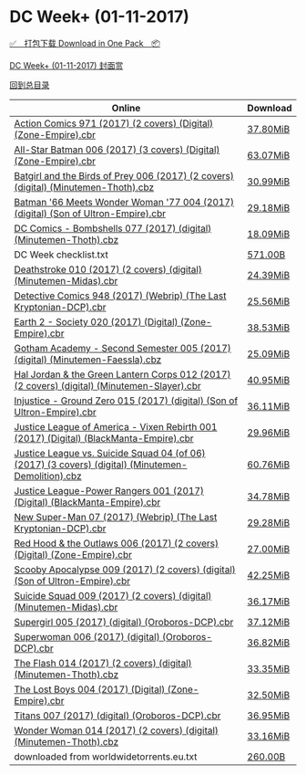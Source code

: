 # DC Week+ (01-11-2017)

[✅&emsp;打包下载 Download in One Pack&emsp;📦](https://pan.baidu.com/s/1eSGmJSm)

[DC Week+ (01-11-2017) 封面赏](/https://github.com/alicewish/markdown/blob/master/cover/DC-Week-01-11-2017-Covers.md)



[回到总目录](https://github.com/alicewish/markdown/blob/master/Catalogs.md)



Online | Download
--- | ---
[Action Comics 971 (2017) (2 covers) (Digital) (Zone-Empire).cbr](https://github.com/alicewish/markdown/blob/master/comic/Action-Comics-971-2017-2-covers-Digital-Zone-Empire-cbr.md) | [37.80MiB](https://pan.baidu.com/s/1eSGmJSm#list/path=%2FDC%20Week%202017%20Q1%2FDC%20Week%2B%20%2801-11-2017%29%2F%E3%82%B3%E3%82%A6%E3%82%B9%E3%82%A8%E3%82%AA%E3%82%BF%E3%82%BD%E3%82%B7%E3%82%B1%E3%82%AD%E3%82%AA%E3%82%BB%E3%82%B3%E3%82%BB%E3%82%BD%E3%82%A8%E3%82%AD%E3%82%BD%E3%82%BB%E3%82%AB%E3%82%AD%E3%82%A4%E3%82%BD%E3%82%AB%E3%82%AF%E3%82%BF%E3%82%BF%E3%82%A6%E3%82%A8%E3%82%B7%E3%82%B5%E3%82%BF&parentPath=%2FDC%20Week%202017%20Q1)
[All-Star Batman 006 (2017) (3 covers) (Digital) (Zone-Empire).cbr](https://github.com/alicewish/markdown/blob/master/comic/All-Star-Batman-006-2017-3-covers-Digital-Zone-Empire-cbr.md) | [63.07MiB](https://pan.baidu.com/s/1eSGmJSm#list/path=%2FDC%20Week%202017%20Q1%2FDC%20Week%2B%20%2801-11-2017%29%2F%E3%82%AD%E3%82%B3%E3%82%B1%E3%82%A4%E3%82%B1%E3%82%B3%E3%82%BB%E3%82%B1%E3%82%B7%E3%82%B3%E3%82%BF%E3%82%B7%E3%82%B3%E3%82%B3%E3%82%AA%E3%82%B3%E3%82%A4%E3%82%B9%E3%82%B7%E3%82%A4%E3%82%AF%E3%82%B3%E3%82%A8%E3%82%AF%E3%82%AF%E3%82%B5%E3%82%A6%E3%82%BB%E3%82%B5%E3%82%A2%E3%82%A2%E3%82%B3&parentPath=%2FDC%20Week%202017%20Q1)
[Batgirl and the Birds of Prey 006 (2017) (2 covers) (digital) (Minutemen-Thoth).cbz](https://github.com/alicewish/markdown/blob/master/comic/Batgirl-Birds-of-Prey-006-2017-2-covers-digital-Minutemen-Thoth-cbz.md) | [30.99MiB](https://pan.baidu.com/s/1eSGmJSm#list/path=%2FDC%20Week%202017%20Q1%2FDC%20Week%2B%20%2801-11-2017%29%2F%E3%82%B5%E3%82%AD%E3%82%B3%E3%82%B9%E3%82%BF%E3%82%AA%E3%82%A2%E3%82%AD%E3%82%B7%E3%82%B5%E3%82%A8%E3%82%BD%E3%82%B9%E3%82%A6%E3%82%BB%E3%82%AB%E3%82%A8%E3%82%A6%E3%82%BF%E3%82%AB%E3%82%AA%E3%82%AF%E3%82%AA%E3%82%B3%E3%82%BD%E3%82%AA%E3%82%A8%E3%82%BB%E3%82%AF%E3%82%BD%E3%82%BB%E3%82%BB&parentPath=%2FDC%20Week%202017%20Q1)
[Batman '66 Meets Wonder Woman '77 004 (2017) (digital) (Son of Ultron-Empire).cbr](https://github.com/alicewish/markdown/blob/master/comic/Batman-66-Meets-Wonder-Woman-77-004-2017-digital-Son-of-Ultron-Empire-cbr.md) | [29.18MiB](https://pan.baidu.com/s/1eSGmJSm#list/path=%2FDC%20Week%202017%20Q1%2FDC%20Week%2B%20%2801-11-2017%29%2F%E3%82%B1%E3%82%B7%E3%82%B1%E3%82%B1%E3%82%BB%E3%82%A8%E3%82%B7%E3%82%AF%E3%82%BD%E3%82%B3%E3%82%AA%E3%82%BF%E3%82%AB%E3%82%BB%E3%82%B3%E3%82%AA%E3%82%AA%E3%82%BF%E3%82%A8%E3%82%B7%E3%82%AA%E3%82%B9%E3%82%A6%E3%82%B5%E3%82%B3%E3%82%A2%E3%82%AF%E3%82%BB%E3%82%BD%E3%82%BF%E3%82%B1%E3%82%A2&parentPath=%2FDC%20Week%202017%20Q1)
[DC Comics - Bombshells 077 (2017) (digital) (Minutemen-Thoth).cbz](https://github.com/alicewish/markdown/blob/master/comic/DC-Comics-Bombshells-077-2017-digital-Minutemen-Thoth-cbz.md) | [18.09MiB](https://pan.baidu.com/s/1eSGmJSm#list/path=%2FDC%20Week%202017%20Q1%2FDC%20Week%2B%20%2801-11-2017%29%2F%E3%82%AD%E3%82%BB%E3%82%AA%E3%82%BD%E3%82%AF%E3%82%A6%E3%82%A6%E3%82%A6%E3%82%A8%E3%82%BF%E3%82%A8%E3%82%AD%E3%82%A2%E3%82%A2%E3%82%B9%E3%82%AA%E3%82%A6%E3%82%BD%E3%82%B7%E3%82%AD%E3%82%BB%E3%82%A4%E3%82%B3%E3%82%BF%E3%82%AD%E3%82%BB%E3%82%B7%E3%82%AA%E3%82%BD%E3%82%A6%E3%82%B1%E3%82%A8&parentPath=%2FDC%20Week%202017%20Q1)
DC Week checklist.txt | [571.00B](https://pan.baidu.com/s/1eSGmJSm#list/path=%2FDC%20Week%202017%20Q1%2FDC%20Week%2B%20%2801-11-2017%29%2F%E3%82%AB%E3%82%AB%E3%82%BD%E3%82%B3%E3%82%B9%E3%82%BD%E3%82%AA%E3%82%A4%E3%82%B7%E3%82%AD%E3%82%A2%E3%82%BB%E3%82%B9%E3%82%B5%E3%82%B9%E3%82%BD%E3%82%A4%E3%82%B1%E3%82%A2%E3%82%B9%E3%82%B5%E3%82%BB%E3%82%BD%E3%82%BF%E3%82%BD%E3%82%BD%E3%82%A2%E3%82%A6%E3%82%BB%E3%82%B9%E3%82%B5%E3%82%A2&parentPath=%2FDC%20Week%202017%20Q1)
[Deathstroke 010 (2017) (2 covers) (digital) (Minutemen-Midas).cbr](https://github.com/alicewish/markdown/blob/master/comic/Deathstroke-010-2017-2-covers-digital-Minutemen-Midas-cbr.md) | [24.39MiB](https://pan.baidu.com/s/1eSGmJSm#list/path=%2FDC%20Week%202017%20Q1%2FDC%20Week%2B%20%2801-11-2017%29%2F%E3%82%B5%E3%82%B7%E3%82%A6%E3%82%B7%E3%82%B7%E3%82%AB%E3%82%AB%E3%82%B5%E3%82%BB%E3%82%BF%E3%82%AB%E3%82%A2%E3%82%A8%E3%82%AB%E3%82%BB%E3%82%BF%E3%82%B7%E3%82%A4%E3%82%A2%E3%82%B5%E3%82%B7%E3%82%A6%E3%82%AB%E3%82%B9%E3%82%BD%E3%82%B7%E3%82%B3%E3%82%BD%E3%82%B9%E3%82%B1%E3%82%A6%E3%82%B1&parentPath=%2FDC%20Week%202017%20Q1)
[Detective Comics 948 (2017) (Webrip) (The Last Kryptonian-DCP).cbr](https://github.com/alicewish/markdown/blob/master/comic/Detective-Comics-948-2017-Webrip-Last-Kryptonian-DCP-cbr.md) | [25.56MiB](https://pan.baidu.com/s/1eSGmJSm#list/path=%2FDC%20Week%202017%20Q1%2FDC%20Week%2B%20%2801-11-2017%29%2F%E3%82%AB%E3%82%A8%E3%82%BB%E3%82%B5%E3%82%BF%E3%82%A2%E3%82%A4%E3%82%B9%E3%82%A2%E3%82%A2%E3%82%A8%E3%82%B9%E3%82%A4%E3%82%A2%E3%82%B3%E3%82%BD%E3%82%AD%E3%82%B5%E3%82%B3%E3%82%A2%E3%82%AD%E3%82%A6%E3%82%AF%E3%82%BF%E3%82%BD%E3%82%A2%E3%82%AF%E3%82%AA%E3%82%AD%E3%82%B9%E3%82%AF%E3%82%BF&parentPath=%2FDC%20Week%202017%20Q1)
[Earth 2 - Society 020 (2017) (Digital) (Zone-Empire).cbr](https://github.com/alicewish/markdown/blob/master/comic/Earth-2-Society-020-2017-Digital-Zone-Empire-cbr.md) | [38.53MiB](https://pan.baidu.com/s/1eSGmJSm#list/path=%2FDC%20Week%202017%20Q1%2FDC%20Week%2B%20%2801-11-2017%29%2F%E3%82%B3%E3%82%B1%E3%82%B3%E3%82%BB%E3%82%AA%E3%82%BD%E3%82%AB%E3%82%B1%E3%82%AA%E3%82%BB%E3%82%B1%E3%82%AF%E3%82%BF%E3%82%B9%E3%82%AF%E3%82%AA%E3%82%AF%E3%82%BB%E3%82%BB%E3%82%A6%E3%82%AF%E3%82%AB%E3%82%AA%E3%82%B9%E3%82%A6%E3%82%A4%E3%82%AB%E3%82%A4%E3%82%BD%E3%82%B9%E3%82%B5%E3%82%A6&parentPath=%2FDC%20Week%202017%20Q1)
[Gotham Academy - Second Semester 005 (2017) (digital) (Minutemen-Faessla).cbz](https://github.com/alicewish/markdown/blob/master/comic/Gotham-Academy-Second-Semester-005-2017-digital-Minutemen-Faessla-cbz.md) | [25.09MiB](https://pan.baidu.com/s/1eSGmJSm#list/path=%2FDC%20Week%202017%20Q1%2FDC%20Week%2B%20%2801-11-2017%29%2F%E3%82%BF%E3%82%A2%E3%82%B7%E3%82%AF%E3%82%A2%E3%82%B7%E3%82%B3%E3%82%A8%E3%82%A4%E3%82%BB%E3%82%A6%E3%82%B3%E3%82%B1%E3%82%AB%E3%82%A8%E3%82%B7%E3%82%AB%E3%82%B5%E3%82%BD%E3%82%BD%E3%82%B9%E3%82%BF%E3%82%AD%E3%82%AD%E3%82%BF%E3%82%B5%E3%82%A4%E3%82%B5%E3%82%BB%E3%82%A2%E3%82%B7%E3%82%A2&parentPath=%2FDC%20Week%202017%20Q1)
[Hal Jordan & the Green Lantern Corps 012 (2017) (2 covers) (digital) (Minutemen-Slayer).cbr](https://github.com/alicewish/markdown/blob/master/comic/Hal-Jordan-Green-Lantern-Corps-012-2017-2-covers-digital-Minutemen-Slayer-cbr.md) | [40.95MiB](https://pan.baidu.com/s/1eSGmJSm#list/path=%2FDC%20Week%202017%20Q1%2FDC%20Week%2B%20%2801-11-2017%29%2F%E3%82%AB%E3%82%B7%E3%82%B3%E3%82%AF%E3%82%AD%E3%82%B1%E3%82%AF%E3%82%AA%E3%82%B1%E3%82%BD%E3%82%BF%E3%82%A2%E3%82%B1%E3%82%A8%E3%82%A6%E3%82%AD%E3%82%AF%E3%82%AB%E3%82%BD%E3%82%A4%E3%82%AF%E3%82%A8%E3%82%BF%E3%82%B7%E3%82%A2%E3%82%A4%E3%82%A6%E3%82%B7%E3%82%AF%E3%82%AB%E3%82%AD%E3%82%BB&parentPath=%2FDC%20Week%202017%20Q1)
[Injustice - Ground Zero 015 (2017) (digital) (Son of Ultron-Empire).cbr](https://github.com/alicewish/markdown/blob/master/comic/Injustice-Ground-Zero-015-2017-digital-Son-of-Ultron-Empire-cbr.md) | [36.11MiB](https://pan.baidu.com/s/1eSGmJSm#list/path=%2FDC%20Week%202017%20Q1%2FDC%20Week%2B%20%2801-11-2017%29%2F%E3%82%A4%E3%82%BD%E3%82%A6%E3%82%A2%E3%82%A4%E3%82%A4%E3%82%AF%E3%82%B3%E3%82%B9%E3%82%AF%E3%82%B1%E3%82%AA%E3%82%AD%E3%82%AB%E3%82%B1%E3%82%AB%E3%82%AF%E3%82%AB%E3%82%B3%E3%82%AD%E3%82%A2%E3%82%A4%E3%82%A8%E3%82%B9%E3%82%A4%E3%82%AF%E3%82%BF%E3%82%B3%E3%82%A6%E3%82%BF%E3%82%B1%E3%82%BB&parentPath=%2FDC%20Week%202017%20Q1)
[Justice League of America - Vixen Rebirth 001 (2017) (Digital) (BlackManta-Empire).cbr](https://github.com/alicewish/markdown/blob/master/comic/Justice-League-of-America-Vixen-Rebirth-001-2017-Digital-BlackManta-Empire-cbr.md) | [29.96MiB](https://pan.baidu.com/s/1eSGmJSm#list/path=%2FDC%20Week%202017%20Q1%2FDC%20Week%2B%20%2801-11-2017%29%2F%E3%82%A2%E3%82%B9%E3%82%B7%E3%82%BF%E3%82%BB%E3%82%AB%E3%82%AA%E3%82%BD%E3%82%B3%E3%82%AA%E3%82%AA%E3%82%AB%E3%82%AF%E3%82%B9%E3%82%B1%E3%82%AA%E3%82%A6%E3%82%A6%E3%82%B1%E3%82%B3%E3%82%AD%E3%82%AB%E3%82%AB%E3%82%A6%E3%82%A2%E3%82%A2%E3%82%AD%E3%82%AF%E3%82%B3%E3%82%A4%E3%82%B9%E3%82%BD&parentPath=%2FDC%20Week%202017%20Q1)
[Justice League vs. Suicide Squad 04 (of 06) (2017) (3 covers) (digital) (Minutemen-Demolition).cbz](https://github.com/alicewish/markdown/blob/master/comic/Justice-League-vs-Suicide-Squad-04-of-06-2017-3-covers-digital-Minutemen-Demolition-cbz.md) | [60.76MiB](https://pan.baidu.com/s/1eSGmJSm#list/path=%2FDC%20Week%202017%20Q1%2FDC%20Week%2B%20%2801-11-2017%29%2F%E3%82%B9%E3%82%AA%E3%82%B5%E3%82%A4%E3%82%BB%E3%82%AF%E3%82%AF%E3%82%BD%E3%82%A4%E3%82%A2%E3%82%A4%E3%82%A2%E3%82%A4%E3%82%A8%E3%82%AA%E3%82%A4%E3%82%A4%E3%82%B5%E3%82%AF%E3%82%BD%E3%82%AA%E3%82%AD%E3%82%B5%E3%82%A4%E3%82%B5%E3%82%B1%E3%82%AA%E3%82%BD%E3%82%BF%E3%82%B1%E3%82%B1%E3%82%B1&parentPath=%2FDC%20Week%202017%20Q1)
[Justice League-Power Rangers 001 (2017) (Digital) (BlackManta-Empire).cbr](https://github.com/alicewish/markdown/blob/master/comic/Justice-League-Power-Rangers-001-2017-Digital-BlackManta-Empire-cbr.md) | [34.78MiB](https://pan.baidu.com/s/1eSGmJSm#list/path=%2FDC%20Week%202017%20Q1%2FDC%20Week%2B%20%2801-11-2017%29%2F%E3%82%A8%E3%82%BF%E3%82%A4%E3%82%B7%E3%82%AB%E3%82%A2%E3%82%A4%E3%82%A6%E3%82%B5%E3%82%B5%E3%82%AF%E3%82%AD%E3%82%AD%E3%82%B3%E3%82%B9%E3%82%B7%E3%82%B3%E3%82%B3%E3%82%A4%E3%82%B5%E3%82%BF%E3%82%A2%E3%82%AF%E3%82%BF%E3%82%B5%E3%82%A6%E3%82%AB%E3%82%B3%E3%82%BF%E3%82%AB%E3%82%AA%E3%82%A2&parentPath=%2FDC%20Week%202017%20Q1)
[New Super-Man 07 (2017) (Webrip) (The Last Kryptonian-DCP).cbr](https://github.com/alicewish/markdown/blob/master/comic/New-Super-Man-07-2017-Webrip-Last-Kryptonian-DCP-cbr.md) | [29.28MiB](https://pan.baidu.com/s/1eSGmJSm#list/path=%2FDC%20Week%202017%20Q1%2FDC%20Week%2B%20%2801-11-2017%29%2F%E3%82%AF%E3%82%AA%E3%82%A2%E3%82%B5%E3%82%B7%E3%82%AA%E3%82%B1%E3%82%AD%E3%82%B9%E3%82%B3%E3%82%BF%E3%82%A4%E3%82%A8%E3%82%A4%E3%82%B3%E3%82%BF%E3%82%AF%E3%82%A2%E3%82%AD%E3%82%BF%E3%82%B9%E3%82%BF%E3%82%AB%E3%82%BD%E3%82%B5%E3%82%B7%E3%82%B9%E3%82%BF%E3%82%AA%E3%82%A4%E3%82%A8%E3%82%AD&parentPath=%2FDC%20Week%202017%20Q1)
[Red Hood & the Outlaws 006 (2017) (2 covers) (Digital) (Zone-Empire).cbr](https://github.com/alicewish/markdown/blob/master/comic/Red-Hood-Outlaws-006-2017-2-covers-Digital-Zone-Empire-cbr.md) | [27.00MiB](https://pan.baidu.com/s/1eSGmJSm#list/path=%2FDC%20Week%202017%20Q1%2FDC%20Week%2B%20%2801-11-2017%29%2F%E3%82%AB%E3%82%B1%E3%82%A4%E3%82%AF%E3%82%AD%E3%82%BF%E3%82%BB%E3%82%AA%E3%82%B5%E3%82%BB%E3%82%B3%E3%82%A6%E3%82%AA%E3%82%AA%E3%82%AD%E3%82%AF%E3%82%B9%E3%82%AF%E3%82%B5%E3%82%A2%E3%82%B9%E3%82%AA%E3%82%A8%E3%82%B3%E3%82%AA%E3%82%BB%E3%82%BF%E3%82%BB%E3%82%AA%E3%82%B3%E3%82%A6%E3%82%BD&parentPath=%2FDC%20Week%202017%20Q1)
[Scooby Apocalypse 009 (2017) (2 covers) (digital) (Son of Ultron-Empire).cbr](https://github.com/alicewish/markdown/blob/master/comic/Scooby-Apocalypse-009-2017-2-covers-digital-Son-of-Ultron-Empire-cbr.md) | [42.25MiB](https://pan.baidu.com/s/1eSGmJSm#list/path=%2FDC%20Week%202017%20Q1%2FDC%20Week%2B%20%2801-11-2017%29%2F%E3%82%B3%E3%82%A2%E3%82%B9%E3%82%A2%E3%82%BB%E3%82%B7%E3%82%B3%E3%82%A8%E3%82%BF%E3%82%A6%E3%82%A6%E3%82%A8%E3%82%AF%E3%82%AB%E3%82%BD%E3%82%B1%E3%82%A2%E3%82%AB%E3%82%AA%E3%82%A4%E3%82%B7%E3%82%BF%E3%82%A2%E3%82%B3%E3%82%A6%E3%82%B5%E3%82%A8%E3%82%B9%E3%82%AF%E3%82%AB%E3%82%B3%E3%82%BB&parentPath=%2FDC%20Week%202017%20Q1)
[Suicide Squad 009 (2017) (2 covers) (digital) (Minutemen-Midas).cbr](https://github.com/alicewish/markdown/blob/master/comic/Suicide-Squad-009-2017-2-covers-digital-Minutemen-Midas-cbr.md) | [36.17MiB](https://pan.baidu.com/s/1eSGmJSm#list/path=%2FDC%20Week%202017%20Q1%2FDC%20Week%2B%20%2801-11-2017%29%2F%E3%82%B5%E3%82%AF%E3%82%AD%E3%82%AD%E3%82%B7%E3%82%BF%E3%82%AA%E3%82%A2%E3%82%AF%E3%82%A6%E3%82%B5%E3%82%B9%E3%82%B1%E3%82%A4%E3%82%B9%E3%82%BB%E3%82%B9%E3%82%B5%E3%82%A8%E3%82%BD%E3%82%A2%E3%82%B7%E3%82%B3%E3%82%AA%E3%82%A6%E3%82%BB%E3%82%A2%E3%82%A8%E3%82%B5%E3%82%AD%E3%82%BD%E3%82%A4&parentPath=%2FDC%20Week%202017%20Q1)
[Supergirl 005 (2017) (digital) (Oroboros-DCP).cbr](https://github.com/alicewish/markdown/blob/master/comic/Supergirl-005-2017-digital-Oroboros-DCP-cbr.md) | [37.12MiB](https://pan.baidu.com/s/1eSGmJSm#list/path=%2FDC%20Week%202017%20Q1%2FDC%20Week%2B%20%2801-11-2017%29%2F%E3%82%AB%E3%82%A8%E3%82%AB%E3%82%A8%E3%82%BB%E3%82%A4%E3%82%BF%E3%82%AA%E3%82%BB%E3%82%BB%E3%82%AA%E3%82%A2%E3%82%A4%E3%82%B5%E3%82%B5%E3%82%B1%E3%82%BF%E3%82%BD%E3%82%B9%E3%82%A8%E3%82%BD%E3%82%AD%E3%82%A8%E3%82%AD%E3%82%AD%E3%82%AD%E3%82%B1%E3%82%B5%E3%82%BD%E3%82%B1%E3%82%AA%E3%82%A6&parentPath=%2FDC%20Week%202017%20Q1)
[Superwoman 006 (2017) (digital) (Oroboros-DCP).cbr](https://github.com/alicewish/markdown/blob/master/comic/Superwoman-006-2017-digital-Oroboros-DCP-cbr.md) | [36.82MiB](https://pan.baidu.com/s/1eSGmJSm#list/path=%2FDC%20Week%202017%20Q1%2FDC%20Week%2B%20%2801-11-2017%29%2F%E3%82%BF%E3%82%BB%E3%82%A8%E3%82%A4%E3%82%A8%E3%82%AF%E3%82%B1%E3%82%A6%E3%82%BF%E3%82%A4%E3%82%B5%E3%82%B1%E3%82%AD%E3%82%A6%E3%82%A2%E3%82%BF%E3%82%AA%E3%82%A6%E3%82%B1%E3%82%B9%E3%82%B1%E3%82%A8%E3%82%AB%E3%82%B3%E3%82%AA%E3%82%AA%E3%82%A6%E3%82%A6%E3%82%BD%E3%82%AD%E3%82%B3%E3%82%BD&parentPath=%2FDC%20Week%202017%20Q1)
[The Flash 014 (2017) (2 covers) (digital) (Minutemen-Thoth).cbz](https://github.com/alicewish/markdown/blob/master/comic/Flash-014-2017-2-covers-digital-Minutemen-Thoth-cbz.md) | [33.35MiB](https://pan.baidu.com/s/1eSGmJSm#list/path=%2FDC%20Week%202017%20Q1%2FDC%20Week%2B%20%2801-11-2017%29%2F%E3%82%BB%E3%82%A4%E3%82%B3%E3%82%AB%E3%82%A6%E3%82%BB%E3%82%AD%E3%82%BD%E3%82%AD%E3%82%AA%E3%82%B5%E3%82%B1%E3%82%AF%E3%82%B3%E3%82%B9%E3%82%AF%E3%82%A2%E3%82%B3%E3%82%B5%E3%82%B7%E3%82%A2%E3%82%B1%E3%82%AA%E3%82%AA%E3%82%B9%E3%82%AF%E3%82%B1%E3%82%B9%E3%82%AF%E3%82%A8%E3%82%BB%E3%82%B1&parentPath=%2FDC%20Week%202017%20Q1)
[The Lost Boys 004 (2017) (Digital) (Zone-Empire).cbr](https://github.com/alicewish/markdown/blob/master/comic/Lost-Boys-004-2017-Digital-Zone-Empire-cbr.md) | [32.50MiB](https://pan.baidu.com/s/1eSGmJSm#list/path=%2FDC%20Week%202017%20Q1%2FDC%20Week%2B%20%2801-11-2017%29%2F%E3%82%B9%E3%82%BF%E3%82%AD%E3%82%A4%E3%82%A4%E3%82%B3%E3%82%A8%E3%82%BB%E3%82%AA%E3%82%BF%E3%82%BB%E3%82%A6%E3%82%B9%E3%82%AF%E3%82%AD%E3%82%AA%E3%82%B3%E3%82%AA%E3%82%BB%E3%82%BF%E3%82%B9%E3%82%BD%E3%82%A4%E3%82%B1%E3%82%BF%E3%82%AB%E3%82%A8%E3%82%A8%E3%82%A4%E3%82%B5%E3%82%A6%E3%82%A2&parentPath=%2FDC%20Week%202017%20Q1)
[Titans 007 (2017) (digital) (Oroboros-DCP).cbr](https://github.com/alicewish/markdown/blob/master/comic/Titans-007-2017-digital-Oroboros-DCP-cbr.md) | [36.95MiB](https://pan.baidu.com/s/1eSGmJSm#list/path=%2FDC%20Week%202017%20Q1%2FDC%20Week%2B%20%2801-11-2017%29%2F%E3%82%B5%E3%82%BF%E3%82%AD%E3%82%B5%E3%82%A2%E3%82%B1%E3%82%AA%E3%82%BF%E3%82%A6%E3%82%B7%E3%82%AA%E3%82%B7%E3%82%B3%E3%82%A8%E3%82%BD%E3%82%BB%E3%82%A4%E3%82%AD%E3%82%AA%E3%82%BB%E3%82%A8%E3%82%AA%E3%82%B7%E3%82%AF%E3%82%B9%E3%82%A2%E3%82%B5%E3%82%BD%E3%82%BF%E3%82%B3%E3%82%A2%E3%82%BD&parentPath=%2FDC%20Week%202017%20Q1)
[Wonder Woman 014 (2017) (2 covers) (digital) (Minutemen-Thoth).cbz](https://github.com/alicewish/markdown/blob/master/comic/Wonder-Woman-014-2017-2-covers-digital-Minutemen-Thoth-cbz.md) | [33.16MiB](https://pan.baidu.com/s/1eSGmJSm#list/path=%2FDC%20Week%202017%20Q1%2FDC%20Week%2B%20%2801-11-2017%29%2F%E3%82%A4%E3%82%A6%E3%82%B3%E3%82%AF%E3%82%BF%E3%82%BF%E3%82%BD%E3%82%BD%E3%82%A8%E3%82%AB%E3%82%B7%E3%82%A2%E3%82%A4%E3%82%AD%E3%82%B1%E3%82%BD%E3%82%B7%E3%82%AD%E3%82%A8%E3%82%AD%E3%82%B3%E3%82%B7%E3%82%B3%E3%82%BF%E3%82%B5%E3%82%B1%E3%82%BD%E3%82%BF%E3%82%B3%E3%82%BF%E3%82%A6%E3%82%BD&parentPath=%2FDC%20Week%202017%20Q1)
downloaded from worldwidetorrents.eu.txt | [260.00B](https://pan.baidu.com/s/1eSGmJSm#list/path=%2FDC%20Week%202017%20Q1%2FDC%20Week%2B%20%2801-11-2017%29%2F%E3%82%A2%E3%82%A8%E3%82%A4%E3%82%A2%E3%82%AF%E3%82%A2%E3%82%A6%E3%82%AD%E3%82%B7%E3%82%AB%E3%82%AF%E3%82%A2%E3%82%AA%E3%82%A2%E3%82%B3%E3%82%AB%E3%82%BD%E3%82%A8%E3%82%AF%E3%82%B1%E3%82%A8%E3%82%B7%E3%82%AD%E3%82%AD%E3%82%AD%E3%82%AB%E3%82%A4%E3%82%AD%E3%82%A6%E3%82%A6%E3%82%B3%E3%82%AA&parentPath=%2FDC%20Week%202017%20Q1)
